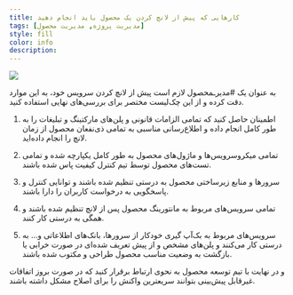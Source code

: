 ```yaml
---
title: کارهایی که پیش از لانچ کردن یک محصول باید انجام دهید
tags: [مدیریت پروژه, مدیریت محصول]
style: fill
color: info
description:
---
```

![](https://fa.ahmadi.pm/assets/imgpsts/launchproduct.jpg)

به عنوان یک #مدیرـمحصول لازم است پیش از لانچ کردن سرویس خود، به این موارد دقت کرده و از این چک‌لیست مختصر برای بررسی‌های نهایی استفاده کنید.

1.  اطمینان حاصل کنید که تمامی الزامات قانونی و پلن‌های مارکتینگ و تبلیغات را به طور کامل انجام داده و اطلاع‌رسانی مناسبی به تمامی ذی‌نفعان محصول از زمان لانچ را انجام داده‌اید.

2.  تمامی میکروسرویس‌ها و ماژول‌های محصول به طور کامل یکپارچه شده و تمامی تست‌های محصول توسط تیم کنترل کیفیت پاس شده‌ باشند.

3. سرورها و منابع زیرساختی محصول به درستی تنظیم شده باشند و توانایی کنترل و پاسخگویی به درخواست کاربران را دارا باشند.

4. تمامی سرویس‌های مربوط به مانتورینگ محصول پس از لانچ تنظیم شده باشند و همگی به درستی کار کنند.

5. سرویس‌های مربوط به بک‌آپ گیری خودکار از سرورها، بانک‌های اطلاعاتی و... به درستی کار می‌کنند و پلن‌های مشخص و از پیش تعریف شده‌ای در صورت خرابی یا بازگشت به وضعیت مناسب محصول طراحی و مکتوب شده‌ باشند.

و در نهایت با تیم توسعه محصول به نحوی ارتباط برقرار کنید که در صورت بروز اتفاقات غیرقابل پیش‌بینی بتوانند سریعترین واکنش را برای اصلاح مشکل داشته باشند.
